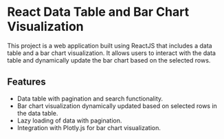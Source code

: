 # React Data Table and Bar Chart Visualization

This project is a web application built using ReactJS that includes a data table and a bar chart visualization. It allows users to interact with the data table and dynamically update the bar chart based on the selected rows.

## Features

- Data table with pagination and search functionality.
- Bar chart visualization dynamically updated based on selected rows in the data table.
- Lazy loading of data with pagination.
- Integration with Plotly.js for bar chart visualization.
 
